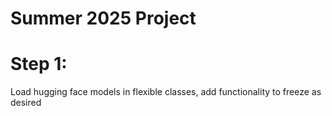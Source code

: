 # Summer 2025 Project

# Step 1:
Load hugging face models in flexible classes, add functionality to freeze as desired 
